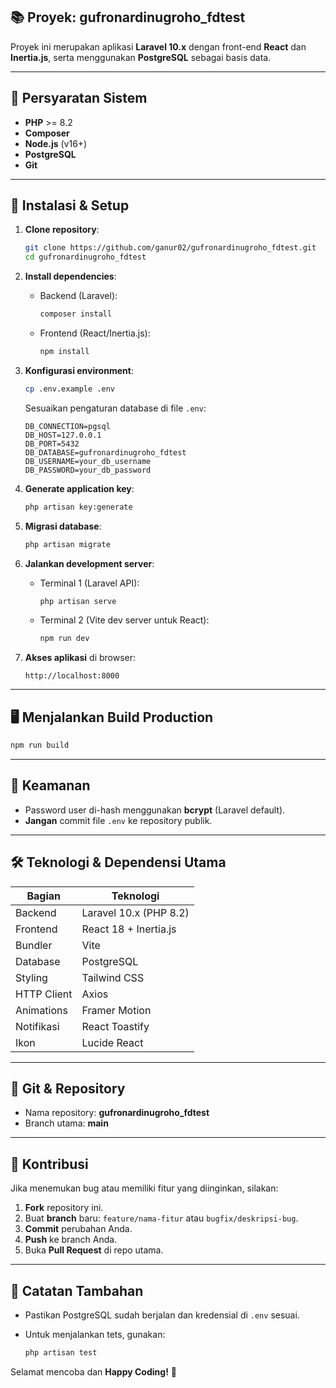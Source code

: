 ## 📚 Proyek: gufronardinugroho_fdtest

Proyek ini merupakan aplikasi **Laravel 10.x** dengan front-end **React** dan **Inertia.js**, serta menggunakan **PostgreSQL** sebagai basis data.

---

## 🔧 Persyaratan Sistem

* **PHP** >= 8.2
* **Composer**
* **Node.js** (v16+)
* **PostgreSQL**
* **Git**

---

## 🚀 Instalasi & Setup

1. **Clone repository**:

   ```bash
   git clone https://github.com/ganur02/gufronardinugroho_fdtest.git
   cd gufronardinugroho_fdtest
   ```

2. **Install dependencies**:

   * Backend (Laravel):

     ```bash
     composer install
     ```
   * Frontend (React/Inertia.js):

     ```bash
     npm install
     ```

3. **Konfigurasi environment**:

   ```bash
   cp .env.example .env
   ```

   Sesuaikan pengaturan database di file `.env`:

   ```dotenv
   DB_CONNECTION=pgsql
   DB_HOST=127.0.0.1
   DB_PORT=5432
   DB_DATABASE=gufronardinugroho_fdtest
   DB_USERNAME=your_db_username
   DB_PASSWORD=your_db_password
   ```

4. **Generate application key**:

   ```bash
   php artisan key:generate
   ```

5. **Migrasi database**:

   ```bash
   php artisan migrate
   ```

6. **Jalankan development server**:

   * Terminal 1 (Laravel API):

     ```bash
     php artisan serve
     ```
   * Terminal 2 (Vite dev server untuk React):

     ```bash
     npm run dev
     ```

7. **Akses aplikasi** di browser:

   ```
   http://localhost:8000
   ```

---

## 🖥️ Menjalankan Build Production

```bash
npm run build
```

---

## 🔐 Keamanan

* Password user di-hash menggunakan **bcrypt** (Laravel default).
* **Jangan** commit file `.env` ke repository publik.

---

## 🛠️ Teknologi & Dependensi Utama

| Bagian      | Teknologi              |
| ----------- | ---------------------- |
| Backend     | Laravel 10.x (PHP 8.2) |
| Frontend    | React 18 + Inertia.js  |
| Bundler     | Vite                   |
| Database    | PostgreSQL             |
| Styling     | Tailwind CSS           |
| HTTP Client | Axios                  |
| Animations  | Framer Motion          |
| Notifikasi  | React Toastify         |
| Ikon        | Lucide React           |

---

## 📑 Git & Repository

* Nama repository: **gufronardinugroho\_fdtest**
* Branch utama: **main**

---

## 🤝 Kontribusi

Jika menemukan bug atau memiliki fitur yang diinginkan, silakan:

1. **Fork** repository ini.
2. Buat **branch** baru: `feature/nama-fitur` atau `bugfix/deskripsi-bug`.
3. **Commit** perubahan Anda.
4. **Push** ke branch Anda.
5. Buka **Pull Request** di repo utama.

---

## 🚨 Catatan Tambahan

* Pastikan PostgreSQL sudah berjalan dan kredensial di `.env` sesuai.
* Untuk menjalankan tets, gunakan:

  ```bash
  php artisan test
  ```

Selamat mencoba dan **Happy Coding!** 🎉